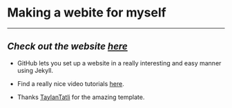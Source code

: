 # Making a webite for myself

-----------
*Check out the website [here](http://jay-trivedi.in)*
-----------

* GitHub lets you set up a website in a really interesting and easy manner using Jekyll.

* Find a really nice video tutorials [here](https://www.youtube.com/watch?v=U0idtvxVo9I&index=5&list=PLm_Qt4aKpfKijgP0rDH7FSJOlS9IBGbT1).

* Thanks [TaylanTatli](https://github.com/TaylanTatli/) for the amazing template.

